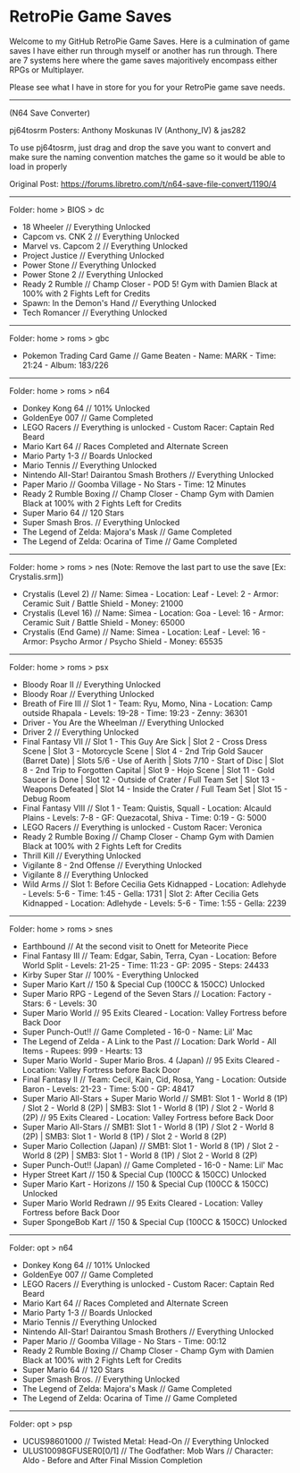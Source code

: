 # RetroPie Game Saves

Welcome to my GitHub RetroPie Game Saves. Here is a culmination of game saves I have either run through myself or another has run through. There are 7 systems here where the game saves majoritively encompass either RPGs or Multiplayer.

Please see what I have in store for you for your RetroPie game save needs.



---



(N64 Save Converter)

pj64tosrm Posters: Anthony Moskunas IV (Anthony_IV) & jas282

To use pj64tosrm, just drag and drop the save you want to convert and make sure the naming convention matches the game so it would be able to load in properly

Original Post: https://forums.libretro.com/t/n64-save-file-convert/1190/4



---



Folder: home > BIOS > dc

* 18 Wheeler // Everything Unlocked
* Capcom vs. CNK 2 // Everything Unlocked
* Marvel vs. Capcom 2 // Everything Unlocked
* Project Justice // Everything Unlocked
* Power Stone // Everything Unlocked
* Power Stone 2 // Everything Unlocked
* Ready 2 Rumble // Champ Closer - POD 5! Gym with Damien Black at 100% with 2 Fights Left for Credits
* Spawn: In the Demon's Hand // Everything Unlocked
* Tech Romancer // Everything Unlocked



---



Folder: home > roms > gbc

* Pokemon Trading Card Game // Game Beaten - Name: MARK - Time: 21:24 - Album: 183/226



---



Folder: home > roms > n64

* Donkey Kong 64 // 101% Unlocked
* GoldenEye 007 // Game Completed
* LEGO Racers // Everything is unlocked - Custom Racer: Captain Red Beard
* Mario Kart 64 // Races Completed and Alternate Screen
* Mario Party 1-3 // Boards Unlocked
* Mario Tennis // Everything Unlocked
* Nintendo All-Star! Dairantou Smash Brothers // Everything Unlocked
* Paper Mario // Goomba Village - No Stars - Time: 12 Minutes
* Ready 2 Rumble Boxing // Champ Closer - Champ Gym with Damien Black at 100% with 2 Fights Left for Credits
* Super Mario 64 // 120 Stars
* Super Smash Bros. // Everything Unlocked
* The Legend of Zelda: Majora's Mask // Game Completed
* The Legend of Zelda: Ocarina of Time // Game Completed



---



Folder: home > roms > nes (Note: Remove the last part to use the save [Ex: Crystalis.srm])

* Crystalis (Level 2) // Name: Simea - Location: Leaf - Level: 2 - Armor: Ceramic Suit / Battle Shield - Money: 21000
* Crystalis (Level 16) // Name: Simea - Location: Goa - Level: 16 - Armor: Ceramic Suit / Battle Shield - Money: 65000
* Crystalis (End Game) // Name: Simea - Location: Leaf - Level: 16 - Armor: Psycho Armor / Psycho Shield - Money: 65535



---



Folder: home > roms > psx

* Bloody Roar II // Everything Unlocked
* Bloody Roar // Everything Unlocked
* Breath of Fire III // Slot 1 - Team: Ryu, Momo, Nina - Location: Camp outside Rhapala - Levels: 19-28 - Time: 19:23 - Zenny: 36301
* Driver - You Are the Wheelman // Everything Unlocked
* Driver 2 // Everything Unlocked
* Final Fantasy VII // Slot 1 - This Guy Are Sick | Slot 2 - Cross Dress Scene | Slot 3 - Motorcycle Scene | Slot 4 - 2nd Trip Gold Saucer (Barret Date)  | Slots 5/6 - Use of Aerith  | Slots 7/10 - Start of Disc | Slot 8 - 2nd Trip to Forgotten Capital | Slot 9 - Hojo Scene | Slot 11 - Gold Saucer is Done | Slot 12 - Outside of Crater / Full Team Set  | Slot 13 - Weapons Defeated | Slot 14 - Inside the Crater / Full Team Set | Slot 15 - Debug Room
* Final Fantasy VIII // Slot 1 - Team: Quistis, Squall - Location: Alcauld Plains - Levels: 7-8 - GF: Quezacotal, Shiva - Time: 0:19 - G: 5000
* LEGO Racers // Everything is unlocked - Custom Racer: Veronica
* Ready 2 Rumble Boxing // Champ Closer - Champ Gym with Damien Black at 100% with 2 Fights Left for Credits
* Thrill Kill // Everything Unlocked
* Vigilante 8 - 2nd Offense // Everything Unlocked
* Vigilante 8 // Everything Unlocked
* Wild Arms // Slot 1: Before Cecilia Gets Kidnapped - Location: Adlehyde - Levels: 5-6 - Time: 1:45 - Gella: 1731 | Slot 2: After Cecilia Gets Kidnapped - Location: Adlehyde - Levels: 5-6 - Time: 1:55 - Gella: 2239



---



Folder: home > roms > snes

* Earthbound // At the second visit to Onett for Meteorite Piece
* Final Fantasy III // Team: Edgar, Sabin, Terra, Cyan - Location: Before World Split - Levels: 21-25 - Time: 11:23 - GP: 2095 - Steps: 24433
* Kirby Super Star // 100% - Everything Unlocked
* Super Mario Kart // 150 & Special Cup (100CC & 150CC) Unlocked
* Super Mario RPG - Legend of the Seven Stars // Location: Factory - Stars: 6 - Levels: 30
* Super Mario World // 95 Exits Cleared - Location: Valley Fortress before Back Door
* Super Punch-Out!! // Game Completed - 16-0 - Name: Lil' Mac
* The Legend of Zelda - A Link to the Past // Location: Dark World - All Items - Rupees: 999 - Hearts: 13
* Super Mario World - Super Mario Bros. 4 (Japan) // 95 Exits Cleared - Location: Valley Fortress before Back Door
* Final Fantasy II // Team: Cecil, Kain, Cid, Rosa, Yang - Location: Outside Baron - Levels: 21-23 - Time: 5:00 - GP: 48417
* Super Mario All-Stars + Super Mario World // SMB1: Slot 1 - World 8 (1P) / Slot 2 - World 8 (2P) | SMB3: Slot 1 - World 8 (1P) / Slot 2 - World 8 (2P) // 95 Exits Cleared - Location: Valley Fortress before Back Door
* Super Mario All-Stars // SMB1: Slot 1 - World 8 (1P) / Slot 2 - World 8 (2P) | SMB3: Slot 1 - World 8 (1P) / Slot 2 - World 8 (2P)
* Super Mario Collection (Japan) // SMB1: Slot 1 - World 8 (1P) / Slot 2 - World 8 (2P) | SMB3: Slot 1 - World 8 (1P) / Slot 2 - World 8 (2P)
* Super Punch-Out!! (Japan) // Game Completed - 16-0 - Name: Lil' Mac
* Hyper Street Kart // 150 & Special Cup (100CC & 150CC) Unlocked
* Super Mario Kart - Horizons // 150 & Special Cup (100CC & 150CC) Unlocked
* Super Mario World Redrawn // 95 Exits Cleared - Location: Valley Fortress before Back Door
* Super SpongeBob Kart // 150 & Special Cup (100CC & 150CC) Unlocked



---



Folder: opt > n64

* Donkey Kong 64 // 101% Unlocked
* GoldenEye 007 // Game Completed
* LEGO Racers // Everything is unlocked - Custom Racer: Captain Red Beard
* Mario Kart 64 // Races Completed and Alternate Screen
* Mario Party 1-3 // Boards Unlocked
* Mario Tennis // Everything Unlocked
* Nintendo All-Star! Dairantou Smash Brothers // Everything Unlocked
* Paper Mario // Goomba Village - No Stars - Time: 00:12
* Ready 2 Rumble Boxing // Champ Closer - Champ Gym with Damien Black at 100% with 2 Fights Left for Credits
* Super Mario 64 // 120 Stars
* Super Smash Bros. // Everything Unlocked
* The Legend of Zelda: Majora's Mask // Game Completed
* The Legend of Zelda: Ocarina of Time // Game Completed



---



Folder: opt > psp

* UCUS98601000 // Twisted Metal: Head-On // Everything Unlocked
* ULUS10098GFUSER0\[0/1] // The Godfather: Mob Wars // Character: Aldo - Before and After Final Mission Completion
